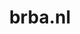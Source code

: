 ---
layout: post
title: "brba.nl"
internal_url: "/dutchgov/brba.nl.html"
subdomains_count: 16
all_subdomains_count: 26
urls_count: 15
ssl_rank: 0
http_rank: 57.4
url_link: /data/brba.nl/urls.txt
all_subdomains_link: /data/brba.nl/all_subdomains.txt
subdomains_link: /data/brba.nl/subdomains.txt
categories: dutchgov
---